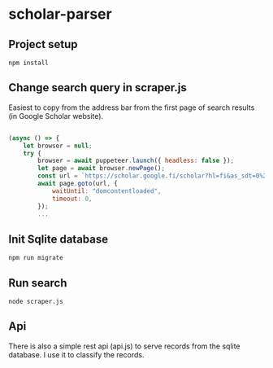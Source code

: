 # scholar-parser

## Project setup
```
npm install
```

## Change search query in scraper.js

Easiest to copy from the address bar from the first page of search results (in Google Scholar website).

```javascript

(async () => {
    let browser = null;
    try {
        browser = await puppeteer.launch({ headless: false });
        let page = await browser.newPage();
        const url = `https://scholar.google.fi/scholar?hl=fi&as_sdt=0%2C5&q=%22programming+language%22+%28intitle%3Ahermeneutics+OR+intitle%3Ahermeneutical+OR+intitle%3A%22literature+review%22+OR+intitle%3A%22meta-analysis%22+OR+intitle%3A%22meta-analytical%22+OR+intitle%3Aphenomenological+OR+intitle%3Aphenomenology%29&btnG=`;
        await page.goto(url, {
            waitUntil: "domcontentloaded",
            timeout: 0,
        });
        ...
```

## Init Sqlite database

```
npm run migrate
```

## Run search
```
node scraper.js
```

## Api

There is also a simple rest api (api.js) to serve records from the sqlite database. I use it to classify the records.